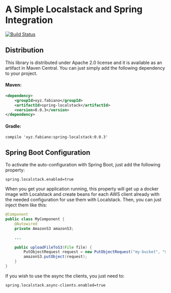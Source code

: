 # A Simple Localstack and Spring Integration
[![Build Status](https://travis-ci.org/fabianoo/spring-localstack.svg?branch=master)](https://travis-ci.org/fabianoo/spring-localstack)


## Distribution
This library is distributed under Apache 2.0 license and it is available as an artifact in Maven Central. You can just simply add the following dependency to your project.

#### Maven:
```xml
<dependency>
	<groupId>xyz.fabiano</groupId>  
	<artifactId>spring-localstack</artifactId>  
	<version>0.0.3</version>  
</dependency>
```

#### Gradle:
```properties
compile 'xyz.fabiano:spring-localstack:0.0.3'
```

## Spring Boot Configuration
To activate the auto-configuration with Spring Boot, just add the following property:
```properties  
spring.localstack.enabled=true  
```
When you get your application running, this property will get up a docker image with Localstack and create beans for each AWS client already with the needed configuration for use them with Localstack. Then, you can just inject them like this:
```java
@Component
public class MyComponent {
	@Autowired  
	private AmazonS3 amazonS3;

	...
	
	public uploadFileToS3(File file) {
		PutObjectRequest request = new PutObjectRequest("my-bucket", "my-data", file);  
		amazonS3.putObject(request);
	}
}
```

If you wish to use the async the clients, you just need to:
```properties
spring.localstack.async-clients.enabled=true  
```